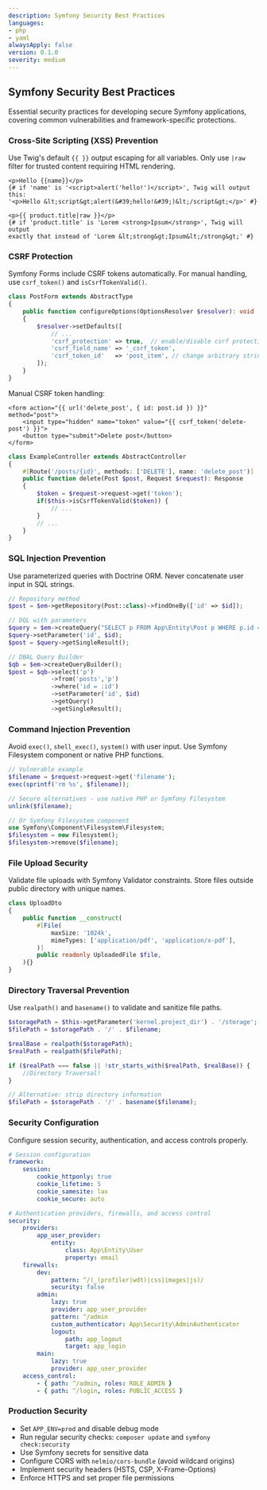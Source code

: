 ```yaml
---
description: Symfony Security Best Practices
languages:
- php
- yaml
alwaysApply: false
version: 0.1.0
severity: medium
---
```


## Symfony Security Best Practices

Essential security practices for developing secure Symfony applications, covering common vulnerabilities and framework-specific protections.

### Cross-Site Scripting (XSS) Prevention

Use Twig's default `{{ }}` output escaping for all variables. Only use `|raw` filter for trusted content requiring HTML rendering.

```twig
<p>Hello {{name}}</p>
{# if 'name' is '<script>alert('hello!')</script>', Twig will output this:
'<p>Hello &lt;script&gt;alert(&#39;hello!&#39;)&lt;/script&gt;</p>' #}

<p>{{ product.title|raw }}</p>
{# if 'product.title' is 'Lorem <strong>Ipsum</strong>', Twig will output
exactly that instead of 'Lorem &lt;strong&gt;Ipsum&lt;/strong&gt;' #}
```

### CSRF Protection

Symfony Forms include CSRF tokens automatically. For manual handling, use `csrf_token()` and `isCsrfTokenValid()`.

```php
class PostForm extends AbstractType
{
    public function configureOptions(OptionsResolver $resolver): void
    {
        $resolver->setDefaults([
            // ... 
            'csrf_protection' => true,  // enable/disable csrf protection for this form
            'csrf_field_name' => '_csrf_token',
            'csrf_token_id'   => 'post_item', // change arbitrary string used to generate
        ]);
    }
}
```

Manual CSRF token handling:
```twig
<form action="{{ url('delete_post', { id: post.id }) }}" method="post">
    <input type="hidden" name="token" value="{{ csrf_token('delete-post') }}">
    <button type="submit">Delete post</button>
</form>
```

```php
class ExampleController extends AbstractController
{
    #[Route('/posts/{id}', methods: ['DELETE'], name: 'delete_post')]
    public function delete(Post $post, Request $request): Response 
    { 
        $token = $request->request->get('token');
        if($this->isCsrfTokenValid($token)) {
            // ...
        }
        // ...
    }
}
```

### SQL Injection Prevention

Use parameterized queries with Doctrine ORM. Never concatenate user input in SQL strings.

```php
// Repository method
$post = $em->getRepository(Post::class)->findOneBy(['id' => $id]);

// DQL with parameters
$query = $em->createQuery("SELECT p FROM App\Entity\Post p WHERE p.id = :id");
$query->setParameter('id', $id);
$post = $query->getSingleResult();

// DBAL Query Builder
$qb = $em->createQueryBuilder();
$post = $qb->select('p')
            ->from('posts','p')
            ->where('id = :id')
            ->setParameter('id', $id)
            ->getQuery()
            ->getSingleResult();
```

### Command Injection Prevention

Avoid `exec()`, `shell_exec()`, `system()` with user input. Use Symfony Filesystem component or native PHP functions.

```php
// Vulnerable example
$filename = $request->request->get('filename');
exec(sprintf('rm %s', $filename));

// Secure alternatives - use native PHP or Symfony Filesystem
unlink($filename);

// Or Symfony Filesystem component
use Symfony\Component\Filesystem\Filesystem;
$filesystem = new Filesystem();
$filesystem->remove($filename);
```

### File Upload Security

Validate file uploads with Symfony Validator constraints. Store files outside public directory with unique names.

```php
class UploadDto
{
    public function __construct(
        #[File(
            maxSize: '1024k',
            mimeTypes: ['application/pdf', 'application/x-pdf'],
        )]
        public readonly UploadedFile $file,
    ){}
}
```

### Directory Traversal Prevention

Use `realpath()` and `basename()` to validate and sanitize file paths.

```php
$storagePath = $this->getParameter('kernel.project_dir') . '/storage';
$filePath = $storagePath . '/' . $filename;

$realBase = realpath($storagePath);
$realPath = realpath($filePath);

if ($realPath === false || !str_starts_with($realPath, $realBase)) {
    //Directory Traversal!
}

// Alternative: strip directory information
$filePath = $storagePath . '/' . basename($filename);
```

### Security Configuration

Configure session security, authentication, and access controls properly.

```yaml
# Session configuration
framework:
    session:
        cookie_httponly: true
        cookie_lifetime: 5
        cookie_samesite: lax
        cookie_secure: auto

# Authentication providers, firewalls, and access control
security:
    providers:
        app_user_provider:
            entity:
                class: App\Entity\User
                property: email
    firewalls:
        dev:
            pattern: ^/(_(profiler|wdt)|css|images|js)/
            security: false
        admin:
            lazy: true
            provider: app_user_provider
            pattern: ^/admin
            custom_authenticator: App\Security\AdminAuthenticator
            logout:
                path: app_logout
                target: app_login
        main:
            lazy: true
            provider: app_user_provider
    access_control:
        - { path: ^/admin, roles: ROLE_ADMIN }
        - { path: ^/login, roles: PUBLIC_ACCESS }
```

### Production Security

- Set `APP_ENV=prod` and disable debug mode
- Run regular security checks: `composer update` and `symfony check:security`
- Use Symfony secrets for sensitive data
- Configure CORS with `nelmio/cors-bundle` (avoid wildcard origins)
- Implement security headers (HSTS, CSP, X-Frame-Options)
- Enforce HTTPS and set proper file permissions